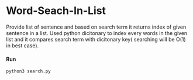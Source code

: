 # Word-Seach-In-List
Provide list of sentence and based on search term it returns index of given sentence in a list. Used python dicitonary to index every words in the given list and it compares search term with dicitonary key( searching will be O(1) in best case). 
#### Run
```
python3 search.py
```
